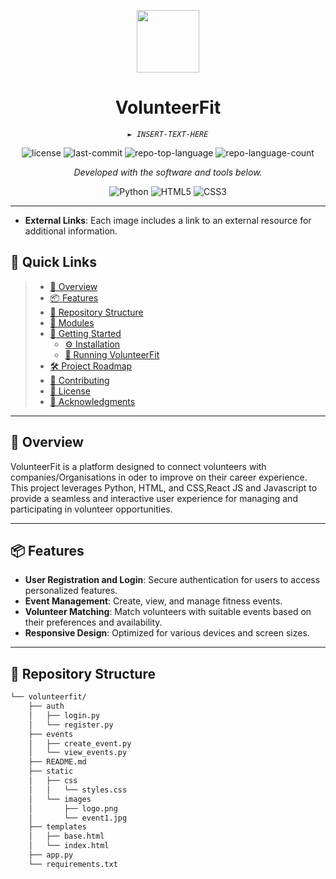 <p align="center">
  <img src="https://cdn-icons-png.flaticon.com/512/6295/6295417.png" width="100" />
</p>
<p align="center">
    <h1 align="center">VolunteerFit</h1>
</p>
<p align="center">
    <em><code>► INSERT-TEXT-HERE</code></em>
</p>
<p align="center">
	<img src="https://img.shields.io/github/license/BaRemy/volunteerfit?style=flat&color=0080ff" alt="license">
	<img src="https://img.shields.io/github/last-commit/BaRemy/volunteerfit?style=flat&logo=git&logoColor=white&color=0080ff" alt="last-commit">
	<img src="https://img.shields.io/github/languages/top/BaRemy/volunteerfit?style=flat&color=0080ff" alt="repo-top-language">
	<img src="https://img.shields.io/github/languages/count/BaRemy/volunteerfit?style=flat&color=0080ff" alt="repo-language-count">
<p>
<p align="center">
		<em>Developed with the software and tools below.</em>
</p>
<p align="center">
	<img src="https://img.shields.io/badge/Python-3776AB.svg?style=flat&logo=Python&logoColor=white" alt="Python">
	<img src="https://img.shields.io/badge/HTML5-E34F26.svg?style=flat&logo=HTML5&logoColor=white" alt="HTML5">
	<img src="https://img.shields.io/badge/CSS3-1572B6.svg?style=flat&logo=CSS3&logoColor=white" alt="CSS3">
</p>
<hr>


- **External Links**: Each image includes a link to an external resource for additional information.

## 🔗 Quick Links

> - [📍 Overview](#-overview)
> - [📦 Features](#-features)
> - [📂 Repository Structure](#-repository-structure)
> - [🧩 Modules](#-modules)
> - [🚀 Getting Started](#-getting-started)
>   - [⚙️ Installation](#️-installation)
>   - [🤖 Running VolunteerFit](#-running-volunteerfit)
> - [🛠 Project Roadmap](#-project-roadmap)
> - [🤝 Contributing](#-contributing)
> - [📄 License](#-license)
> - [👏 Acknowledgments](#-acknowledgments)

---

## 📍 Overview

VolunteerFit is a platform designed to connect volunteers with companies/Organisations in oder to improve on their career experience. This project leverages Python, HTML, and CSS,React JS and Javascript to provide a seamless and interactive user experience for managing and participating in volunteer opportunities.

---

## 📦 Features

- **User Registration and Login**: Secure authentication for users to access personalized features.
- **Event Management**: Create, view, and manage fitness events.
- **Volunteer Matching**: Match volunteers with suitable events based on their preferences and availability.
- **Responsive Design**: Optimized for various devices and screen sizes.

---

## 📂 Repository Structure

```sh
└── volunteerfit/
    ├── auth
    │   ├── login.py
    │   └── register.py
    ├── events
    │   ├── create_event.py
    │   └── view_events.py
    ├── README.md
    ├── static
    │   ├── css
    │   │   └── styles.css
    │   └── images
    │       ├── logo.png
    │       └── event1.jpg
    ├── templates
    │   ├── base.html
    │   └── index.html
    ├── app.py
    └── requirements.txt
